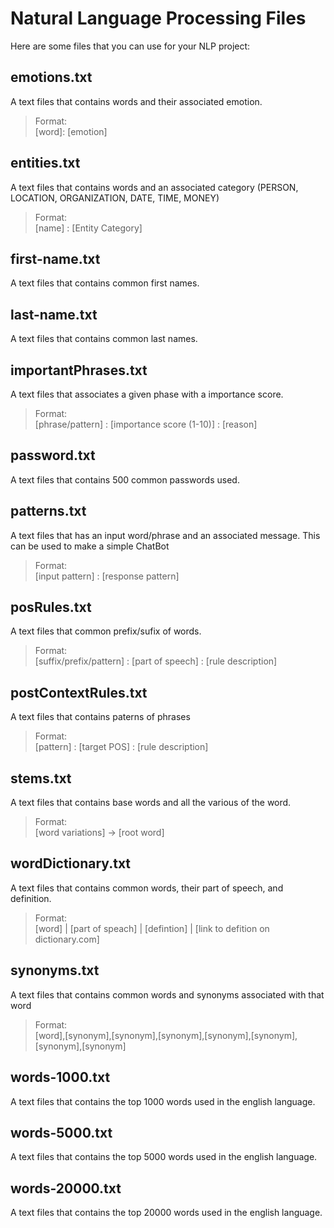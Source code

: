 # Natural Language Processing Files

Here are some files that you can use for your NLP project:

## emotions.txt

A text files that contains words and their associated emotion.

> Format: <br>
> [word]: [emotion]

## entities.txt

A text files that contains words and an associated category (PERSON, LOCATION, ORGANIZATION, DATE, TIME, MONEY)

> Format: <br>
> [name] : [Entity Category]

## first-name.txt

A text files that contains common first names.

## last-name.txt

A text files that contains common last names.


## importantPhrases.txt

A text files that associates a given phase with a importance score.

> Format: <br>
> [phrase/pattern] : [importance score (1-10)] : [reason]

## password.txt

A text files that contains 500 common passwords used.

## patterns.txt

A text files that has an input word/phrase and an associated message. This can be used to make a simple ChatBot

> Format: <br>
> [input pattern] : [response pattern]

## posRules.txt

A text files that common prefix/sufix of words.

> Format: <br>
> [suffix/prefix/pattern] : [part of speech] : [rule description]

## postContextRules.txt

A text files that contains paterns of phrases

> Format: <br>
> [pattern] : [target POS] : [rule description]

## stems.txt

A text files that contains base words and all the various of the word.

> Format: <br>
> [word variations] -> [root word]

## wordDictionary.txt

A text files that contains common words, their part of speech, and definition.

> Format: <br>
> [word] | [part of speach] | [defintion] | [link to defition on dictionary.com]

## synonyms.txt

A text files that contains common words and synonyms associated with that word

> Format: <br>
> [word],[synonym],[synonym],[synonym],[synonym],[synonym],[synonym],[synonym]

## words-1000.txt

A text files that contains the top 1000 words used in the english language.

## words-5000.txt

A text files that contains the top 5000 words used in the english language.

## words-20000.txt

A text files that contains the top 20000 words used in the english language.